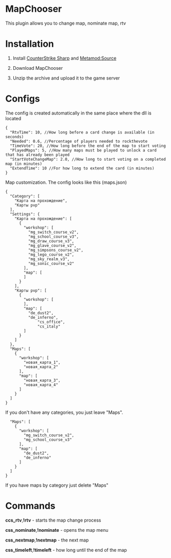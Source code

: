 # MapChooser
This plugin allows you to change map, nominate map, rtv

# Installation
1. Install [CounterStrike Sharp](https://github.com/roflmuffin/CounterStrikeSharp) and [Metamod:Source](https://www.sourcemm.net/downloads.php/?branch=master)

2. Download MapChooser

3. Unzip the archive and upload it to the game server

# Configs
The config is created automatically in the same place where the dll is located
```
{
  "RtvTime": 10, //How long before a card change is available (in seconds)
  "Needed": 0.6, //Percentage of players needed to rockthevote
  "TimeVote": 20, //How long before the end of the map to start voting
  "PlayedMaps": 5, //How many maps must be played to unlock a card that has already been played
  "StartVoteChangeMap": 2.0, //How long to start voting on a completed map (in minutes)
  "ExtendTime": 10 //For how long to extend the card (in minutes)
}
```
Map customization.
The config looks like this (maps.json)
```
{
  "Category": [
	"Карта на прохождение",
	"Карты pvp"
  ],
  "Settings": {
    "Карта на прохождение": [
      {
        "workshop": [
          "mg_switch_course_v2",
          "mg_school_course_v3",
		  "mg_draw_course_v3",
          "mg_glave_course_v2",
          "mg_simpsons_course_v2",
		  "mg_lego_course_v2",
          "mg_sky_realm_v3",
		  "mg_sonic_course_v2"
        ],
        "map": [
        ]
      }
    ],
    "Карты pvp": [
      {
        "workshop": [
        ],
        "map": [
          "de_dust2",
          "de_inferno",
		      "cs_office",
		      "cs_italy"
        ]
      }
    ]
  },
  "Maps": [
    {
      "workshop": [
        "новая_карта_1",
        "новая_карта_2"
      ],
      "map": [
        "новая_карта_3",
        "новая_карта_4"
      ]
    }
  ]
}

```
If you don't have any categories, you just leave "Maps".
```{
  "Maps": [
    {
      "workshop": [
        "mg_switch_course_v2",
        "mg_school_course_v3"
      ],
      "map": [
        "de_dust2",
        "de_inferno"
      ]
    }
  ]
}
```
If you have maps by category just delete "Maps"
# Commands
**ccs_rtv**,**!rtv** - starts the map change process

**css_nominate**,**!nominate** - opens the map menu

**css_nextmap**,**!nextmap** - the next map

**css_timeleft**,**!timeleft** - how long until the end of the map
